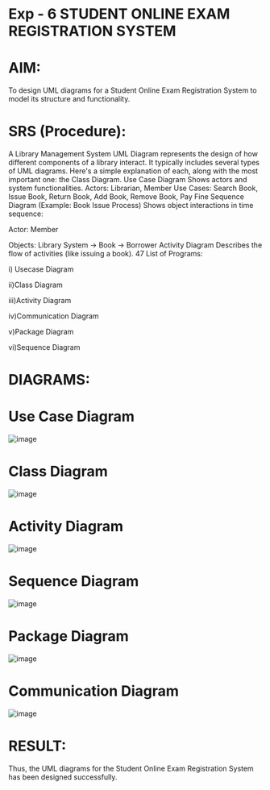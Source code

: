 # Exp - 6 STUDENT ONLINE EXAM REGISTRATION SYSTEM

# AIM:
To design UML diagrams for a Student Online Exam Registration System to model its structure and functionality.
# SRS (Procedure):
A Library Management System UML Diagram represents the design of how different components of a library interact. It typically includes several types of UML diagrams. Here's a simple explanation of each, along with the most important one: the Class Diagram. Use Case Diagram Shows actors and system functionalities. Actors: Librarian, Member Use Cases: Search Book, Issue Book, Return Book, Add Book, Remove Book, Pay Fine Sequence Diagram (Example: Book Issue Process) Shows object interactions in time sequence:

Actor: Member

Objects: Library System → Book → Borrower Activity Diagram Describes the flow of activities (like issuing a book). 47 List of Programs:

i) Usecase Diagram

ii)Class Diagram

iii)Activity Diagram

iv)Communication Diagram

v)Package Diagram

vi)Sequence Diagram


# DIAGRAMS:

# Use Case Diagram

![image](https://github.com/user-attachments/assets/85b0a99f-1dae-4ae8-8ff1-e4ac7a482bb9)

# Class Diagram

![image](https://github.com/user-attachments/assets/5e23daa9-1a1a-4f55-b719-bab315a937f6)

# Activity Diagram

![image](https://github.com/user-attachments/assets/213d43f7-ef9e-4dec-836f-f591c8471747)

# Sequence Diagram

![image](https://github.com/user-attachments/assets/d7611f5b-213d-48c0-9db9-945f978fa5fd)

# Package Diagram

![image](https://github.com/user-attachments/assets/aa0f585d-7222-4592-8f83-1a88d02d4106)

# Communication Diagram

![image](https://github.com/user-attachments/assets/56bafc27-c8e6-4d81-a154-ba7384e6cddc)

# RESULT:
Thus, the UML diagrams for the Student Online Exam Registration System has been designed successfully.
